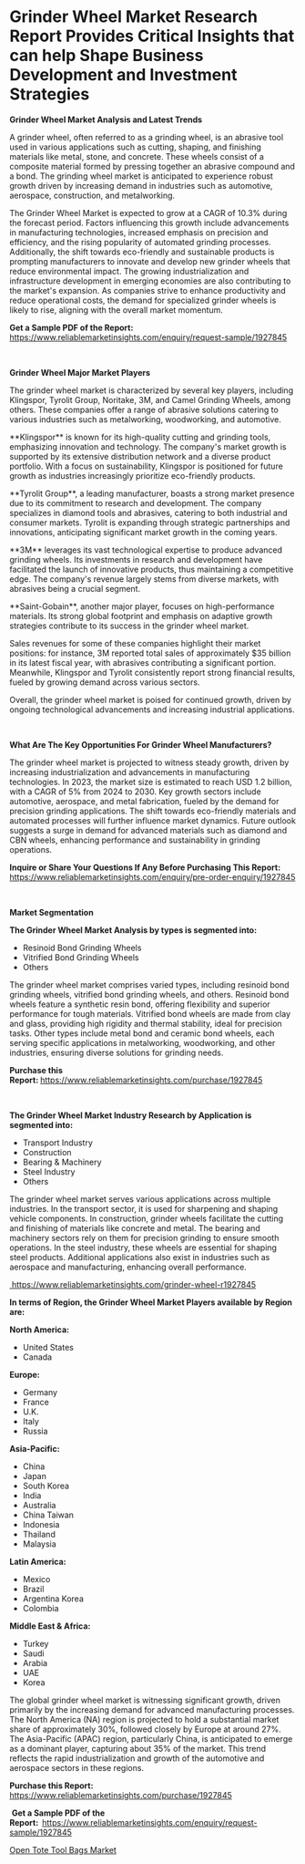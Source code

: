 <p><h1>Grinder Wheel Market Research Report Provides Critical Insights that can help Shape Business Development and Investment Strategies</h1></p><p><strong>Grinder Wheel Market Analysis and Latest Trends</strong></p>
<p><p>A grinder wheel, often referred to as a grinding wheel, is an abrasive tool used in various applications such as cutting, shaping, and finishing materials like metal, stone, and concrete. These wheels consist of a composite material formed by pressing together an abrasive compound and a bond. The grinding wheel market is anticipated to experience robust growth driven by increasing demand in industries such as automotive, aerospace, construction, and metalworking.</p><p>The Grinder Wheel Market is expected to grow at a CAGR of 10.3% during the forecast period. Factors influencing this growth include advancements in manufacturing technologies, increased emphasis on precision and efficiency, and the rising popularity of automated grinding processes. Additionally, the shift towards eco-friendly and sustainable products is prompting manufacturers to innovate and develop new grinder wheels that reduce environmental impact. The growing industrialization and infrastructure development in emerging economies are also contributing to the market's expansion. As companies strive to enhance productivity and reduce operational costs, the demand for specialized grinder wheels is likely to rise, aligning with the overall market momentum.</p></p>
<p><strong>Get a Sample PDF of the Report:&nbsp;</strong> <a href="https://www.reliablemarketinsights.com/enquiry/request-sample/1927845?utm_campaign=2943&utm_medium=2&utm_source=Github&utm_content=ia&utm_term=28032025&utm_id=grinder-wheel">https://www.reliablemarketinsights.com/enquiry/request-sample/1927845</a></p>
<p>&nbsp;</p>
<p><strong>Grinder Wheel Major Market Players</strong></p>
<p><p>The grinder wheel market is characterized by several key players, including Klingspor, Tyrolit Group, Noritake, 3M, and Camel Grinding Wheels, among others. These companies offer a range of abrasive solutions catering to various industries such as metalworking, woodworking, and automotive.</p><p>**Klingspor** is known for its high-quality cutting and grinding tools, emphasizing innovation and technology. The company's market growth is supported by its extensive distribution network and a diverse product portfolio. With a focus on sustainability, Klingspor is positioned for future growth as industries increasingly prioritize eco-friendly products.</p><p>**Tyrolit Group**, a leading manufacturer, boasts a strong market presence due to its commitment to research and development. The company specializes in diamond tools and abrasives, catering to both industrial and consumer markets. Tyrolit is expanding through strategic partnerships and innovations, anticipating significant market growth in the coming years.</p><p>**3M** leverages its vast technological expertise to produce advanced grinding wheels. Its investments in research and development have facilitated the launch of innovative products, thus maintaining a competitive edge. The company's revenue largely stems from diverse markets, with abrasives being a crucial segment.</p><p>**Saint-Gobain**, another major player, focuses on high-performance materials. Its strong global footprint and emphasis on adaptive growth strategies contribute to its success in the grinder wheel market.</p><p>Sales revenues for some of these companies highlight their market positions: for instance, 3M reported total sales of approximately $35 billion in its latest fiscal year, with abrasives contributing a significant portion. Meanwhile, Klingspor and Tyrolit consistently report strong financial results, fueled by growing demand across various sectors.</p><p>Overall, the grinder wheel market is poised for continued growth, driven by ongoing technological advancements and increasing industrial applications.</p></p>
<p>&nbsp;</p>
<p><strong>What Are The Key Opportunities For Grinder Wheel Manufacturers?</strong></p>
<p><p>The grinder wheel market is projected to witness steady growth, driven by increasing industrialization and advancements in manufacturing technologies. In 2023, the market size is estimated to reach USD 1.2 billion, with a CAGR of 5% from 2024 to 2030. Key growth sectors include automotive, aerospace, and metal fabrication, fueled by the demand for precision grinding applications. The shift towards eco-friendly materials and automated processes will further influence market dynamics. Future outlook suggests a surge in demand for advanced materials such as diamond and CBN wheels, enhancing performance and sustainability in grinding operations.</p></p>
<p><strong>Inquire or Share Your Questions If Any Before Purchasing This Report:</strong> <a href="https://www.reliablemarketinsights.com/enquiry/pre-order-enquiry/1927845?utm_campaign=2943&utm_medium=2&utm_source=Github&utm_content=ia&utm_term=28032025&utm_id=grinder-wheel">https://www.reliablemarketinsights.com/enquiry/pre-order-enquiry/1927845</a></p>
<p>&nbsp;</p>
<p><strong>Market Segmentation</strong></p>
<p><strong>The Grinder Wheel Market Analysis by types is segmented into:</strong></p>
<p><ul><li>Resinoid Bond Grinding Wheels</li><li>Vitrified Bond Grinding Wheels</li><li>Others</li></ul></p>
<p><p>The grinder wheel market comprises varied types, including resinoid bond grinding wheels, vitrified bond grinding wheels, and others. Resinoid bond wheels feature a synthetic resin bond, offering flexibility and superior performance for tough materials. Vitrified bond wheels are made from clay and glass, providing high rigidity and thermal stability, ideal for precision tasks. Other types include metal bond and ceramic bond wheels, each serving specific applications in metalworking, woodworking, and other industries, ensuring diverse solutions for grinding needs.</p></p>
<p><strong>Purchase this Report:&nbsp;</strong><a href="https://www.reliablemarketinsights.com/purchase/1927845?utm_campaign=2943&utm_medium=2&utm_source=Github&utm_content=ia&utm_term=28032025&utm_id=grinder-wheel">https://www.reliablemarketinsights.com/purchase/1927845</a></p>
<p>&nbsp;</p>
<p><strong>The Grinder Wheel Market Industry Research by Application is segmented into:</strong></p>
<p><ul><li>Transport Industry</li><li>Construction</li><li>Bearing & Machinery</li><li>Steel Industry</li><li>Others</li></ul></p>
<p><p>The grinder wheel market serves various applications across multiple industries. In the transport sector, it is used for sharpening and shaping vehicle components. In construction, grinder wheels facilitate the cutting and finishing of materials like concrete and metal. The bearing and machinery sectors rely on them for precision grinding to ensure smooth operations. In the steel industry, these wheels are essential for shaping steel products. Additional applications also exist in industries such as aerospace and manufacturing, enhancing overall performance.</p></p>
<p><a href="https://www.reliablemarketinsights.com/grinder-wheel-r1927845?utm_campaign=2943&utm_medium=2&utm_source=Github&utm_content=ia&utm_term=28032025&utm_id=grinder-wheel">&nbsp;https://www.reliablemarketinsights.com/grinder-wheel-r1927845</a></p>
<p><strong>In terms of Region, the Grinder Wheel Market Players available by Region are:</strong></p>
<p>
    <p> <strong> North America: </strong>
        <ul>
            <li>United States</li>
            <li>Canada</li>
        </ul>
        </p> 
    <p> <strong> Europe: </strong>
        <ul>
            <li>Germany</li>
            <li>France</li>
            <li>U.K.</li>
            <li>Italy</li>
            <li>Russia</li>
        </ul>
        </p> 
    <p> <strong> Asia-Pacific: </strong>
        <ul>
            <li>China</li>
            <li>Japan</li>
            <li>South Korea</li>
            <li>India</li>
            <li>Australia</li>
            <li>China Taiwan</li>
            <li>Indonesia</li>
            <li>Thailand</li>
            <li>Malaysia</li>
        </ul>
        </p> 
    <p> <strong> Latin America: </strong>
        <ul>
            <li>Mexico</li>
            <li>Brazil</li>
            <li>Argentina Korea</li>
            <li>Colombia</li>
        </ul>
        </p> 
    <p> <strong> Middle East & Africa: </strong>
        <ul>
            <li>Turkey</li>
            <li>Saudi</li>
            <li>Arabia</li>
            <li>UAE</li>
            <li>Korea</li>
        </ul>
    </p>
    </p>
<p><p>The global grinder wheel market is witnessing significant growth, driven primarily by the increasing demand for advanced manufacturing processes. The North America (NA) region is projected to hold a substantial market share of approximately 30%, followed closely by Europe at around 27%. The Asia-Pacific (APAC) region, particularly China, is anticipated to emerge as a dominant player, capturing about 35% of the market. This trend reflects the rapid industrialization and growth of the automotive and aerospace sectors in these regions.</p></p>
<p><strong>Purchase this Report: </strong><a href="https://www.reliablemarketinsights.com/purchase/1927845?utm_campaign=2943&utm_medium=2&utm_source=Github&utm_content=ia&utm_term=28032025&utm_id=grinder-wheel">https://www.reliablemarketinsights.com/purchase/1927845</a></p>
<p>&nbsp;<strong>Get a Sample PDF of the Report:&nbsp;&nbsp;</strong><a href="https://www.reliablemarketinsights.com/enquiry/request-sample/1927845?utm_campaign=2943&utm_medium=2&utm_source=Github&utm_content=ia&utm_term=28032025&utm_id=grinder-wheel">https://www.reliablemarketinsights.com/enquiry/request-sample/1927845</a></p>
<p><strong></strong></p>
<p><p><a href="https://github.com/genayziben/Market-Research-Report-List-1/blob/main/open-tote-tool-bags-market.md?utm_campaign=2943&utm_medium=2&utm_source=Github&utm_content=ia&utm_term=28032025&utm_id=grinder-wheel">Open Tote Tool Bags Market</a></p></p>